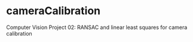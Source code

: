 # cameraCalibration
Computer Vision Project 02: RANSAC and linear least squares for camera calibration
